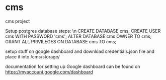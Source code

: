 # cms
cms project

Setup postgres database steps: \n
CREATE DATABASE cms;
CREATE USER cms WITH PASSWORD 'cms';
ALTER DATABASE cms OWNER TO cms;
GRANT ALL PRIVILEGES ON DATABASE cms TO cms;

setup stuff on google dashboard and download credentials.json file and place it into /cms/storage/

documentation for setting up Google dashboard can be found on https://myaccount.google.com/dashboard
